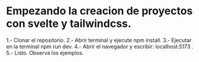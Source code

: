 # Empezando la creacion de proyectos con svelte y tailwindcss.

1.- Clonar el repositorio.
2.- Abrir terminal y ejecute npm install.
3.- Ejecutar en la terminal npm run dev.
4.- Abrir el navegador y escribir: localhost:5173       .
5.- Listo. Observa los ejemplos.
